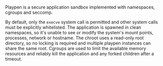Playpen is a secure application sandbox implemented with namespaces, cgroups and seccomp.

By default, only the `execve` system call is permitted and other system calls must be explicitly
whitelisted. The application is spawned in clean namespaces, so it's unable to see or modify the
system's mount points, processes, network or hostname. The chroot uses a read-only root directory,
so no locking is required and multiple playpen instances can share the same root. Cgroups are used
to limit the available memory resources and reliably kill the application and any forked children
after a timeout.

